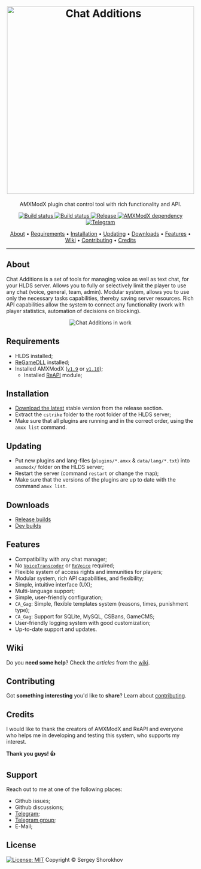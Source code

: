 <h1 align="center">
  <a href="https://github.com/ChatAdditions/ChatAdditions_AMXX/releases"><img src="https://user-images.githubusercontent.com/18553678/125533850-6771c07f-021f-4882-b395-7d68d2679513.png" width="500px" alt="Chat Additions"></a>
</h1>

<p align="center">AMXModX plugin chat control tool with rich functionality and API.</p>

<p align="center">
    <a href="https://github.com/ChatAdditions/ChatAdditions_AMXX/releases/latest">
    <img src="https://img.shields.io/github/downloads/ChatAdditions/ChatAdditions_AMXX/total?label=Download%40latest&style=flat-square&logo=github&logoColor=white"
         alt="Build status">
    <a href="https://github.com/wopox1337/ChatsAdditions_AMXX/actions">
    <img src="https://img.shields.io/github/actions/workflow/status/wopox1337/ChatsAdditions_AMXX/CI.yml?branch=master&style=flat-square&logo=github&logoColor=white"
         alt="Build status">
    <a href="https://github.com/wopox1337/ChatsAdditions_AMXX/releases">
    <img src="https://img.shields.io/github/v/release/wopox1337/ChatsAdditions_AMXX?include_prereleases&style=flat-square&logo=github&logoColor=white"
         alt="Release">
    <a href="https://www.amxmodx.org/downloads-new.php">
    <img src="https://img.shields.io/badge/AMXModX-%3E%3D1.9.0-blue?style=flat-square"
         alt="AMXModX dependency">
    <a href="https://t.me/ChatAdditions_group">
    <img src="https://img.shields.io/badge/discussions-on%20Telegram%20group-informational?style=flat-square&logo=googlechat"
         alt="Telegram">
</p>
      
<p align="center">
  <a href="#about">About</a> •
  <a href="#requirements">Requirements</a> •
  <a href="#installation">Installation</a> •
  <a href="#updating">Updating</a> •
  <a href="#downloads">Downloads</a> •
  <a href="#features">Features</a> •
  <a href="#wiki">Wiki</a> •
  <a href="#contributing">Contributing</a> •
  <a href="#credits">Credits</a>
</p>

---

## About
Chat Additions is a set of tools for managing voice as well as text chat, for your HLDS server. 
Allows you to fully or selectively limit the player to use any chat (voice, general, team, admin).
Modular system, allows you to use only the necessary tasks capabilities, thereby saving server resources.
Rich API capabilities allow the system to connect any functionality (work with player statistics, automation of decisions on blocking).
<p align="center">
  <img src="https://user-images.githubusercontent.com/18553678/125630814-d572260e-f64a-419b-8a61-6c30b788c188.gif" alt="Chat Additions in work"></a>
</p>

## Requirements
- HLDS installed;
- [ReGameDLL](https://github.com/s1lentq/ReGameDLL_CS) installed;
- Installed AMXModX ([`v1.9`](https://www.amxmodx.org/downloads-new.php) or [`v1.10`](https://www.amxmodx.org/downloads-new.php?branch=master));
    - Installed [ReAPI](https://github.com/s1lentq/reapi) module; 
      
## Installation
- [Download the latest](https://github.com/ChatAdditions/ChatAdditions_AMXX/releases/latest) stable version from the release section.
- Extract the `cstrike` folder to the root folder of the HLDS server;
- Make sure that all plugins are running and in the correct order, using the `amxx list` command.

## Updating
- Put new plugins and lang-files (`plugins/*.amxx` & `data/lang/*.txt`) into `amxmodx/` folder on the HLDS server;
- Restart the server (command `restart` or change the map);
- Make sure that the versions of the plugins are up to date with the command `amxx list`.

## Downloads
- [Release builds](https://github.com/ChatAdditions/ChatAdditions_AMXX/releases)
- [Dev builds](https://github.com/ChatAdditions/ChatAdditions_AMXX/actions/workflows/CI.yml)
      
## Features
- Compatibility with any chat manager;
- No [`VoiceTranscoder`](https://github.com/WPMGPRoSToTeMa/VoiceTranscoder) or [`ReVoice`](https://github.com/s1lentq/revoice/) required;
- Flexible system of access rights and immunities for players;
- Modular system, rich API capabilities, and flexibility;
- Simple, intuitive interface (UX);
- Multi-language support;
- Simple, user-friendly configuration;
- `CA_Gag`: Simple, flexible templates system (reasons, times, punishment type);
- `CA_Gag`: Support for SQLite, MySQL, CSBans, GameCMS;
- User-friendly logging system with good customization;
- Up-to-date support and updates.

## Wiki
Do you **need some help**? Check the _articles_ from the [wiki](https://github.com/ChatAdditions/ChatAdditions_AMXX/wiki).

## Contributing
Got **something interesting** you'd like to **share**? Learn about [contributing](CONTRIBUTING.md).

## Credits
I would like to thank the creators of AMXModX and ReAPI and everyone who helps me in developing and testing this system, who supports my interest.
      
**Thank you guys! 👍**

## Support
Reach out to me at one of the following places:
- Github issues;
- Github discussions;
- [Telegram](https://t.me/ShorokhovSergey);
- [Telegram group](https://t.me/ChatAdditions_group);
- E-Mail;

## License
[![License: MIT](https://img.shields.io/badge/License-MIT-blue.svg?style=flat-square)](LICENSE)
 Copyright © Sergey Shorokhov

